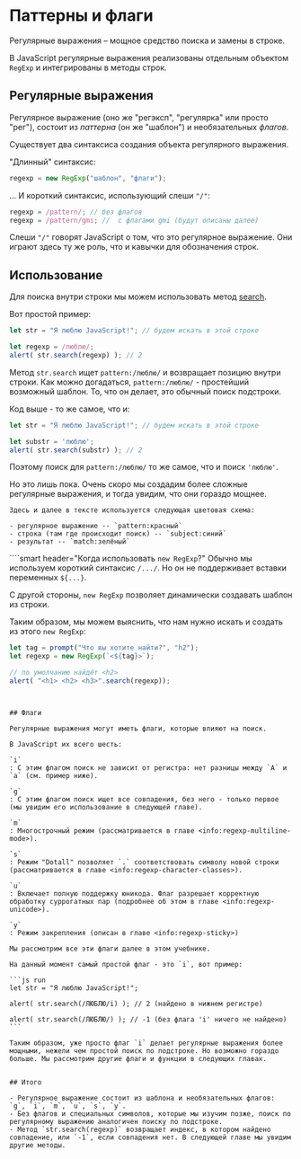# Паттерны и флаги

Регулярные выражения – мощное средство поиска и замены в строке.

В JavaScript регулярные выражения реализованы отдельным объектом `RegExp` и интегрированы в методы строк.

## Регулярные выражения

Регулярное выражение (оно же "регэксп", "регулярка" или просто "рег"), состоит из *паттерна* (он же "шаблон") и необязательных *флагов*.

Существует два синтаксиса создания объекта регулярного выражения.

"Длинный" синтаксис:

```js
regexp = new RegExp("шаблон", "флаги");
```

... И короткий синтаксис, использующий слеши `"/"`:

```js
regexp = /pattern/; // без флагов
regexp = /pattern/gmi; //  с флагами gmi (будут описаны далее)
```

Слеши `"/"` говорят JavaScript о том, что это регулярное выражение. Они играют здесь ту же роль, что и кавычки для обозначения строк.

## Использование

Для поиска внутри строки мы можем использовать метод [search](mdn:js/String/search).

Вот простой пример:

```js run
let str = "Я люблю JavaScript!"; // будем искать в этой строке

let regexp = /люблю/;
alert( str.search(regexp) ); // 2
```

Метод `str.search` ищет `pattern:/люблю/` и возвращает позицию внутри строки. Как можно догадаться, `pattern:/люблю/` - простейший возможный шаблон. То, что он делает, это обычный поиск подстроки.

Код выше - то же самое, что и:

```js run
let str = "Я люблю JavaScript!"; // будем искать в этой строке

let substr = 'люблю';
alert( str.search(substr) ); // 2
```

Поэтому поиск для `pattern:/люблю/` то же самое, что и поиск `'люблю'`.

Но это лишь пока. Очень скоро мы создадим более сложные регулярные выражения, и тогда увидим, что они гораздо мощнее.

```smart header="Цветовые обозначения"
Здесь и далее в тексте используется следующая цветовая схема:

- регулярное выражение -- `pattern:красный`
- строка (там где происходит поиск) -- `subject:синий`
- результат -- `match:зелёный`
```


````smart header="Когда использовать `new RegExp`?"
Обычно мы используем короткий синтаксис `/.../`. Но он не поддерживает вставки переменных `${...}`.

С другой стороны, `new RegExp` позволяет динамически создавать шаблон из строки.

Таким образом, мы можем выяснить, что нам нужно искать и создать из этого `new RegExp`:

```js run
let tag = prompt("Что вы хотите найти?", "h2");
let regexp = new RegExp(`<${tag}>`);

// по умолчанию найдёт <h2>
alert( "<h1> <h2> <h3>".search(regexp));
```
````


## Флаги

Регулярные выражения могут иметь флаги, которые влияют на поиск.

В JavaScript их всего шесть:

`i`
: С этим флагом поиск не зависит от регистра: нет разницы между `A` и `a` (см. пример ниже).

`g`
: С этим флагом поиск ищет все совпадения, без него - только первое (мы увидим его использование в следующей главе).

`m`
: Многострочный режим (рассматривается в главе <info:regexp-multiline-mode>).

`s`
: Режим "Dotall" позволяет `.` соответствовать символу новой строки (рассматривается в главе <info:regexp-character-classes>).

`u`
: Включает полную поддержку юникода. Флаг разрешает корректную обработку суррогатных пар (подробнее об этом в главе <info:regexp-unicode>).

`y`
: Режим закрепления (описан в главе <info:regexp-sticky>)

Мы рассмотрим все эти флаги далее в этом учебнике.

На данный момент самый простой флаг - это `i`, вот пример:

```js run
let str = "Я люблю JavaScript!";

alert( str.search(/ЛЮБЛЮ/i) ); // 2 (найдено в нижнем регистре)

alert( str.search(/ЛЮБЛЮ/) ); // -1 (без флага 'i' ничего не найдено)
```

Таким образом, уже просто флаг `i` делает регулярные выражения более мощными, нежели чем простой поиск по подстроке. Но возможно гораздо больше. Мы рассмотрим другие флаги и функции в следующих главах.


## Итого

- Регулярное выражение состоит из шаблона и необязательных флагов: `g`, `i`, `m`, `u`, `s`, `y`.
- Без флагов и специальных символов, которые мы изучим позже, поиск по регулярному выражению аналогичен поиску по подстроке.
- Метод `str.search(regexp)` возвращает индекс, в котором найдено совпадение, или `-1`, если совпадения нет. В следующей главе мы увидим другие методы.
